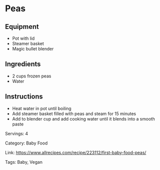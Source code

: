 # Peas

## Equipment
- Pot with lid
- Steamer basket
- Magic bullet blender

## Ingredients
- 2 cups frozen peas
- Water

## Instructions
- Heat water in pot until boiling
- Add steamer basket filled with peas and steam for 15 minutes
- Add to blender cup and add cooking water until it blends into a smooth paste

Servings: 4

Category: Baby Food

Link: https://www.allrecipes.com/recipe/223112/first-baby-food-peas/

Tags: Baby, Vegan

